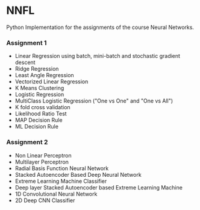 # NNFL
Python Implementation for the assignments of the course Neural Networks.

### Assignment 1
    
* Linear Regression using batch, mini-batch and stochastic gradient descent
* Ridge Regression
* Least Angle Regression
* Vectorized Linear Regression
* K Means Clustering
* Logistic Regression
* MultiClass Logistic Regression ("One vs One" and "One vs All")
* K fold cross validation
* Likelihood Ratio Test
* MAP Decision Rule
* ML Decision Rule


### Assignment 2
* Non Linear Perceptron
* Multilayer Perceptron
* Radial Basis Function Neural Network
* Stacked Autoencoder Based Deep Neural Network
* Extreme Learning Machine Classifier
* Deep layer Stacked Autoencoder based Extreme Learning Machine
* 1D Convolutional Neural Network
* 2D Deep CNN Classifier
